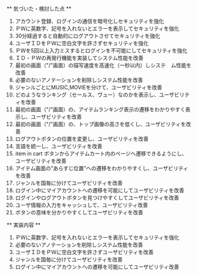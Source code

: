 ** 気づいた・検討した点 **
1. アカウント登録、ログインの通信を暗号化しセキュリティを強化  
2. ＰＷに英数字、記号を入れないとエラーを表示してセキュリティを強化  
3. 30分経過すると自動的にログアウトさせてセキュリティを強化  
4. ユーザＩＤをＰＷに空白文字を許さずセキュリティを強化  
5. ＰＷを5回以上入力ミスするとログインを不可能にしてセキュリティを強化  
6. ＩＤ・ＰＷの再発行機能を実装してシステム性能を改善  
7. 最初の画面（"/"画面）の描写速度を高速化（一秒以内）しシステ　ム性能を改善  
8. 必要のないアノテーションを削除しシステム性能を改善  
9. ジャンルごとにMUSIC,MOVIEを分けて、ユーザビリティを改善  
10. どのようなランキング（セールス、ヴュー）なのかを表示し、ユーザビリティを改善  
11. 最初の画面（"/"画面）の、アイテムランキング表示の遷移をわかりやすく表示し、ユーザビリティを改善  
12. 最初の画面（"/"画面）の、トップ画像の高さを低くし、ユーザビリティを改善  
13. ログアウトボタンの位置を変更し、ユーザビリティを改善  
14. 言語を統一し、ユーザビリティを改善  
15. item in cart ボタンからアイテムカート内のページへ遷移できるようにし、ユーザビリティを改善  
16. アイテム画面の”あらすじ位置”への遷移をわかりやすくし、ユーザビリティを改善  
17. ジャンルを国毎に分けてユーザビリティを改善  
18. ログイン中にマイアカウントへの遷移を可能にしてユーザビリティを改善    
19. ログインやログアウトボタンを見つけやすくしてユーザビリティを改善  
20. ユーザ情報の入力をキャッシュして、ユーザビリティ改善  
21. ボタンの意味を分かりやすくしてユーザビリティを改善  

** 実装内容 **
1. ＰＷに英数字、記号を入れないとエラーを表示してセキュリティを強化  
2. 必要のないアノテーションを削除しシステム性能を改善  
3. ユーザＩＤをＰＷに空白文字を許さずユーザビリティを改善  
4.  ジャンルを国毎に分けてユーザビリティを改善  
5. ログイン中にマイアカウントへの遷移を可能にしてユーザビリティ改善  
